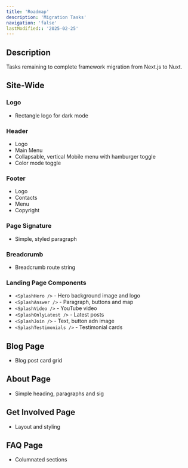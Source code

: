 ```yaml
---
title: 'Roadmap'
description: 'Migration Tasks'
navigation: 'false'
lastModified:: '2025-02-25'
---
```


## Description

Tasks remaining to complete framework migration from Next.js to Nuxt.

## Site-Wide

### Logo

- Rectangle logo for dark mode

### Header

- Logo
- Main Menu
- Collapsable, vertical Mobile menu with hamburger toggle
- Color mode toggle

### Footer

- Logo
- Contacts
- Menu
- Copyright

### Page Signature

- Simple, styled paragraph

### Breadcrumb

- Breadcrumb route string

###  Landing Page Components

- `<SplashHero />` - Hero background image and logo
- `<SplashAnswer />` - Paragraph, buttons and map
- `<SplashVideo />` - YouTube video
- `<SplashOnlyLatest />` - Latest posts
- `<SplashJoin />` - Text, button adn image
- `<SplashTestimonials />` - Testimonial cards    

## Blog Page

- Blog post card grid

## About Page

- Simple heading, paragraphs and sig

## Get Involved Page

- Layout and styling

## FAQ Page

- Columnated sections
